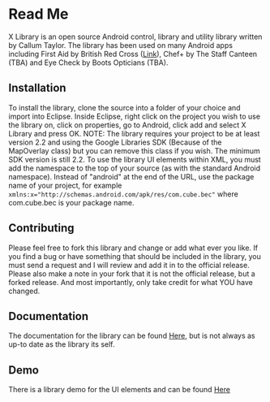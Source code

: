 Read Me
=======
X Library is an open source Android control, library and utility library written by Callum Taylor.
The library has been used on many Android apps including First Aid by British Red Cross ([Link][rca]), Chef+ by The Staff Canteen (TBA) and Eye Check by Boots Opticians (TBA).

Installation
------------
To install the library, clone the source into a folder of your choice and import into Eclipse. Inside Eclipse, right click on the project you wish to use the library on, click on properties, go to Android, click add and select X Library and press OK.
NOTE: The library requires your project to be at least version 2.2 and using the Google Libraries SDK (Because of the MapOverlay class) but you can remove this class if you wish. The minimum SDK version is still 2.2.
To use the library UI elements within XML, you must add the namespace to the top of your source (as with the standard Android namespace). Instead of "android" at the end of the URL, use the package name of your project, for example `xmlns:x="http://schemas.android.com/apk/res/com.cube.bec"` where com.cube.bec is your package name.

Contributing
------------
Please feel free to fork this library and change or add what ever you like. If you find a bug or have something that should be included in the library, you must send a request and I will review and add it in to the official release. Please also make a note in your fork that it is not the official release, but a forked release. And most importantly, only take credit for what YOU have changed.

Documentation
-------------
The documentation for the library can be found [Here][doc], but is not always as up-to date as the library its self.

Demo
----
There is a library demo for the UI elements and can be found [Here][demo]

[rca]: http://market.android.com/details?id=com.cube.rca
[doc]: http://scruffyfox.github.com/X-Library
[demo]: http://github.com/scruffyfox/X-Library-Demo